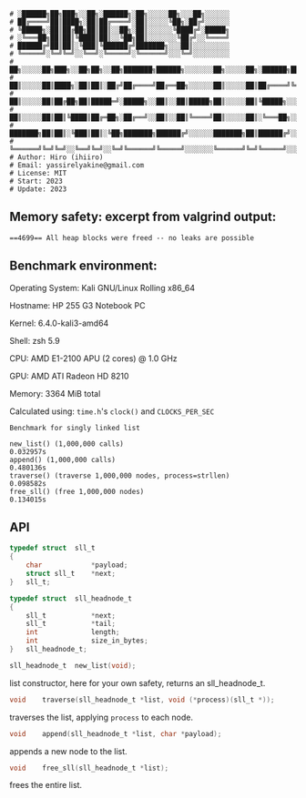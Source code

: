```
# ░██████╗██╗███╗░░██╗░██████╗░██╗░░░░░██╗░░░██╗░░░░░░
# ██╔════╝██║████╗░██║██╔════╝░██║░░░░░╚██╗░██╔╝░░░░░░
# ╚█████╗░██║██╔██╗██║██║░░██╗░██║░░░░░░╚████╔╝░█████╗
# ░╚═══██╗██║██║╚████║██║░░╚██╗██║░░░░░░░╚██╔╝░░╚════╝
# ██████╔╝██║██║░╚███║╚██████╔╝███████╗░░░██║░░░░░░░░░
# ╚═════╝░╚═╝╚═╝░░╚══╝░╚═════╝░╚══════╝░░░╚═╝░░░░░░░░░
# ██╗░░░░░██╗███╗░░██╗██╗░░██╗███████╗██████╗░░░░░░░██╗░░░░░██╗░██████╗████████╗
# ██║░░░░░██║████╗░██║██║░██╔╝██╔════╝██╔══██╗░░░░░░██║░░░░░██║██╔════╝╚══██╔══╝
# ██║░░░░░██║██╔██╗██║█████═╝░█████╗░░██║░░██║█████╗██║░░░░░██║╚█████╗░░░░██║░░░
# ██║░░░░░██║██║╚████║██╔═██╗░██╔══╝░░██║░░██║╚════╝██║░░░░░██║░╚═══██╗░░░██║░░░
# ███████╗██║██║░╚███║██║░╚██╗███████╗██████╔╝░░░░░░███████╗██║██████╔╝░░░██║░░░
# ╚══════╝╚═╝╚═╝░░╚══╝╚═╝░░╚═╝╚══════╝╚═════╝░░░░░░░╚══════╝╚═╝╚═════╝░░░░╚═╝░░░
# Author: Hiro (ihiiro)
# Email: yassirelyakine@gmail.com
# License: MIT
# Start: 2023
# Update: 2023
```
## Memory safety: excerpt from valgrind output:
```
==4699== All heap blocks were freed -- no leaks are possible
```

## Benchmark environment:
Operating System: Kali GNU/Linux Rolling x86_64

Hostname: HP 255 G3 Notebook PC

Kernel: 6.4.0-kali3-amd64

Shell: zsh 5.9

CPU: AMD E1-2100 APU (2 cores) @ 1.0 GHz

GPU: AMD ATI Radeon HD 8210

Memory: 3364 MiB total

Calculated using: `time.h`'s `clock()` and `CLOCKS_PER_SEC`

```
Benchmark for singly linked list

new_list() (1,000,000 calls)                                    0.032957s
append() (1,000,000 calls)                                      0.480136s
traverse() (traverse 1,000,000 nodes, process=strllen)          0.098582s
free_sll() (free 1,000,000 nodes)                               0.134015s
```

## API
```c
typedef struct	sll_t
{
	char			*payload;
	struct sll_t	*next;
}	sll_t;

typedef struct  sll_headnode_t
{
	sll_t			*next;
	sll_t			*tail;
	int				length;
	int				size_in_bytes;
}	sll_headnode_t;
```

```c
sll_headnode_t	new_list(void);
```
list constructor, here for your own safety, returns an sll_headnode_t.

```c
void	traverse(sll_headnode_t *list, void (*process)(sll_t *));
```
traverses the list, applying `process` to each node.

```c
void	append(sll_headnode_t *list, char *payload);
```
appends a new node to the list.

```c
void	free_sll(sll_headnode_t *list);
```
frees the entire list.
